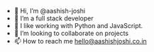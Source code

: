 - 👋 Hi, I’m @aashish-joshi
- 👀 I’m a full stack developer
- 🌱 I like working with Python and JavaScript.
- 💞️ I’m looking to collaborate on projects
- 📫 How to reach me hello@aashishjoshi.co.in

<!---
aashish-joshi/aashish-joshi is a ✨ special ✨ repository because its `README.md` (this file) appears on your GitHub profile.
You can click the Preview link to take a look at your changes.
--->

